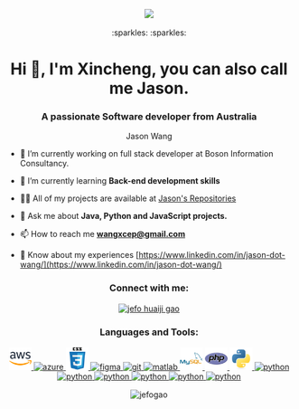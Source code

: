 <p align="center">
  <img width="200" src="https://avatars.githubusercontent.com/u/19381768?v=4"/>
  <p align="center"> :sparkles: :sparkles:</p>
</p>

<h1 align="center">Hi 👋, I'm Xincheng, you can also call me Jason.</h1>
<h3 align="center">A passionate Software developer from Australia</h3>

<p align="center">
  <a> Jason Wang</a> </p>


- 🔭 I’m currently working on full stack developer at Boson Information Consultancy.

- 🌱 I’m currently learning **Back-end development skills**

- 👨‍💻 All of my projects are available at [Jason's Repositories](https://github.com/epdot10?tab=repositories)

- 💬 Ask me about **Java, Python and JavaScript projects.**

- 📫 How to reach me **wangxcep@gmail.com**

- 📄 Know about my experiences [https://www.linkedin.com/in/jason-dot-wang/](https://www.linkedin.com/in/jason-dot-wang/)

<h3 align="center">Connect with me:</h3>
<p align="center">
<a href="https://linkedin.com/in/jefo huaiji gao" target="blank"><img align="center" src="https://raw.githubusercontent.com/rahuldkjain/github-profile-readme-generator/master/src/images/icons/Social/linked-in-alt.svg" alt="jefo huaiji gao" height="30" width="40" /></a>
</p>

<h3 align="center">Languages and Tools:</h3>
<p align="center"> 
<a href="https://aws.amazon.com" target="_blank" rel="noreferrer"> <img src="https://raw.githubusercontent.com/devicons/devicon/master/icons/amazonwebservices/amazonwebservices-original-wordmark.svg" alt="aws" width="40" height="40"/> </a> 
<a href="https://azure.microsoft.com/en-in/" target="_blank" rel="noreferrer"> <img src="https://www.vectorlogo.zone/logos/microsoft_azure/microsoft_azure-icon.svg" alt="azure" width="40" height="40"/> </a> 
<a href="https://www.w3schools.com/css/" target="_blank" rel="noreferrer"> <img src="https://raw.githubusercontent.com/devicons/devicon/master/icons/css3/css3-original-wordmark.svg" alt="css3" width="40" height="40"/> </a> 
<a href="https://www.figma.com/" target="_blank" rel="noreferrer"> <img src="https://www.vectorlogo.zone/logos/figma/figma-icon.svg" alt="figma" width="40" height="40"/> </a> 
<a href="https://git-scm.com/" target="_blank" rel="noreferrer"> <img src="https://www.vectorlogo.zone/logos/git-scm/git-scm-icon.svg" alt="git" width="40" height="40"/> </a>
<a href="https://www.java.com/" target="_blank" rel="noreferrer"> <img src="https://www.vectorlogo.zone/logos/java/java-vertical.svg" alt="matlab" width="40" height="40"/> </a> 
<a href="https://www.mysql.com/" target="_blank" rel="noreferrer"> <img src="https://raw.githubusercontent.com/devicons/devicon/master/icons/mysql/mysql-original-wordmark.svg" alt="mysql" width="40" height="40"/> </a>
<a href="https://www.php.net" target="_blank" rel="noreferrer"> <img src="https://raw.githubusercontent.com/devicons/devicon/master/icons/php/php-original.svg" alt="php" width="40" height="40"/> </a> 
<a href="https://www.python.org" target="_blank" rel="noreferrer"> <img src="https://raw.githubusercontent.com/devicons/devicon/master/icons/python/python-original.svg" alt="python" width="40" height="40"/> </a>
<a href="https://cplusplus.com/" target="_blank" rel="noreferrer"> <img src="https://www.vectorlogo.zone/logos/isocpp/isocpp-icon.svg" alt="python" width="40" height="40"/> </a>
<a href="https://react.dev/" target="_blank" rel="noreferrer"> <img src="https://www.vectorlogo.zone/logos/reactjs/reactjs-icon.svg" alt="python" width="40" height="40"/> </a>
<a href="https://www.w3schools.com/js/DEFAULT.asp" target="_blank" rel="noreferrer"> <img src="https://www.vectorlogo.zone/logos/javascript/javascript-ar21.svg" alt="python" width="40" height="40"/> </a>
<a href="https://www.w3schools.com/typescript/index.php" target="_blank" rel="noreferrer"> <img src="https://www.vectorlogo.zone/logos/typescriptlang/typescriptlang-icon.svg" alt="python" width="40" height="40"/> </a>
<a href="https://dotnet.microsoft.com/" target="_blank" rel="noreferrer"> <img src="https://www.vectorlogo.zone/logos/dotnet/dotnet-ar21.svg" alt="python" width="40" height="40"/> </a>
<a href="https://developer.android.com/studio?gad_source=1&gclid=Cj0KCQjwo8S3BhDeARIsAFRmkOO4BB-5wra3eL_wCqmV5HSxnZT5gnKD2pxwVYCCOzwtMlOUVSycmQUaAoc6EALw_wcB&gclsrc=aw.ds" target="_blank" rel="noreferrer"> <img src="https://upload.vectorlogo.zone/logos/android_studio/images/bc43bbac-e239-4ae9-829a-9809e57a8bc0.svg" alt="python" width="40" height="40"/> </a>


<p align="center"><img align="center" src="https://github-readme-streak-stats.herokuapp.com/?user=jefogao&theme=onedark&hide_border=true" alt="jefogao" /></p>
